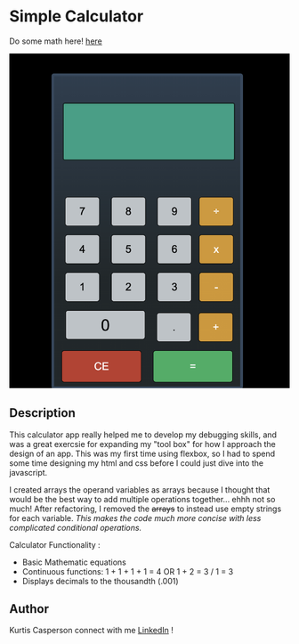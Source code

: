 # Simple Calculator

Do some math here! [here](https://kurtis-casperson.github.io/calculator-app/)

![Getting Started](./app-pic.png)

## Description

This calculator app really helped me to develop my debugging skills, and was a great exercsie for expanding my "tool box" for how I approach the design of an app.
This was my first time using flexbox, so I had to spend some time designing my html and css before I could just dive into the javascript.

I created arrays the operand variables as arrays because I thought that would be the best way to add multiple operations together... ehhh not so much!
After refactoring, I removed the ~~arrays~~ to instead use empty strings for each variable. _This makes the code much more concise with less complicated conditional operations._

Calculator Functionality :

- Basic Mathematic equations
- Continuous functions: 1 + 1 + 1 + 1 = 4 OR 1 + 2 = 3 / 1 = 3
- Displays decimals to the thousandth (.001)

## Author

Kurtis Casperson
connect with me [LinkedIn](https://www.linkedin.com/feed/) !
